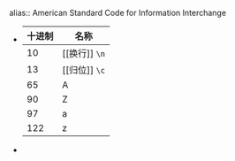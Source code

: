 alias:: American Standard Code for Information Interchange

- |十进制|名称|
  |--|--|
  |10|[[换行]] `\n`|
  |13|[[归位]] `\c`|
  |65|A|
  |90|Z|
  |97|a|
  |122|z|
-